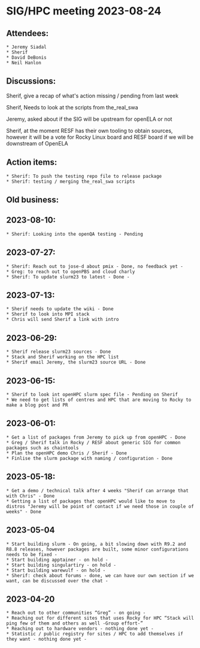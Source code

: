 # SIG/HPC meeting 2023-08-24

## Attendees:
    * Jeremy Siadal
    * Sherif
    * David DeBonis
    * Neil Hanlon


## Discussions:
Sherif, give a recap of what's action missing / pending from last week

Sherif, Needs to look at the scripts from the_real_swa

Jeremy, asked about if the SIG will be upstream for openELA or not

Sherif, at the moment RESF has their own tooling to obtain sources, however it will be a vote for Rocky Linux board and RESF board if we will be downstream of OpenELA


## Action items:
    * Sherif: To push the testing repo file to release package
    * Sherif: testing / merging the_real_swa scripts

## Old business:

## 2023-08-10:
    * Sherif: Looking into the openQA testing - Pending

## 2023-07-27:
    * Sherif: Reach out to jose-d about pmix - Done, no feedback yet -
    * Greg: to reach out to openPBS and cloud charly
    * Sherif: To update slurm23 to latest - Done -

## 2023-07-13:
    * Sherif needs to update the wiki - Done
    * Sherif to look into MPI stack
    * Chris will send Sherif a link with intro

## 2023-06-29:
    * Sherif release slurm23 sources - Done
    * Stack and Sherif working on the HPC list
    * Sherif email Jeremy, the slurm23 source URL - Done

## 2023-06-15:
    * Sherif to look int openHPC slurm spec file - Pending on Sherif
    * We need to get lists of centres and HPC that are moving to Rocky to make a blog post and PR

## 2023-06-01:
    * Get a list of packages from Jeremy to pick up from openHPC - Done
    * Greg / Sherif talk in Rocky / RESF about generic SIG for common packages such as chaintools
    * Plan the openHPC demo Chris / Sherif - Done
    * Finlise the slurm package with naming / configuration - Done

## 2023-05-18:
    * Get a demo / technical talk after 4 weeks "Sherif can arrange that with Chris" - Done
    * Getting a list of packages that openHPC would like to move to distros "Jeremy will be point of contact if we need those in couple of weeks" - Done

## 2023-05-04
    * Start building slurm - On going, a bit slowing down with R9.2 and R8.8 releases, however packages are built, some minor configurations needs to be fixed -
    * Start building apptainer - on hold -
    * Start building singulartiry - on hold -
    * Start building warewulf - on hold -
    * Sherif: check about forums - done, we can have our own section if we want, can be discussed over the chat -

## 2023-04-20
    * Reach out to other communities “Greg” - on going -
    * Reaching out for different sites that uses Rocky for HPC “Stack will ping few of them and others as well -Group effort-”
    * Reaching out to hardware vendors - nothing done yet -
    * Statistic / public registry for sites / HPC to add themselves if they want - nothing done yet -
